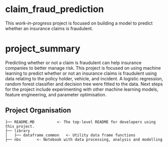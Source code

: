 claim_fraud_prediction
=============================

This *work-in-progress* project is focused on building a model to predict whether an insurance claims is fraudulent.


project_summary
=============================

Predicting whether or not a claim is fraudulent can help insurance companies to better manage risk. This project is focused on using machine learning to predict whether or not an insurance claims is fraudulent using data relating to the policy holder, vehicle, and incident. A logistic regression, random forest classifier and decision tree were fitted to the data. Next steps for the project include experimenting with other machine learning models, feature engineering, and parameter optimisation. 

Project Organisation
------------

    ├── README.MD          <- The top-level README for developers using this project.
    ├── library
    │   ├── dataframe_common   <- Utility data frame functions
    ├── nbs       <- Notebook with data processing, analysis and modelling
   
    
